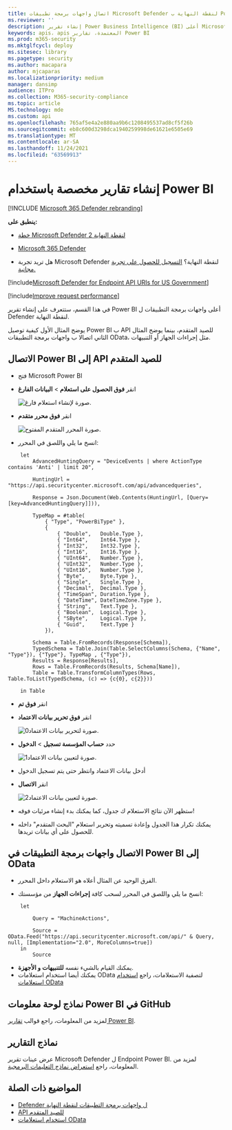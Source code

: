 ```yaml
---
title: اتصال واجهات برمجة تطبيقات Microsoft Defender لنقطة النهاية ب Power BI
ms.reviewer: ''
description: إنشاء تقرير Power Business Intelligence (BI) أعلى Microsoft Defender ل واجهات برمجة تطبيقات نقطة النهاية.
keywords: apis، apis المعتمدة، تقارير Power BI
ms.prod: m365-security
ms.mktglfcycl: deploy
ms.sitesec: library
ms.pagetype: security
ms.author: macapara
author: mjcaparas
ms.localizationpriority: medium
manager: dansimp
audience: ITPro
ms.collection: M365-security-compliance
ms.topic: article
MS.technology: mde
ms.custom: api
ms.openlocfilehash: 765af5e4a2e880aa9b6c1208495537ad8cf5f26b
ms.sourcegitcommit: eb8c600d3298dca1940259998de61621e6505e69
ms.translationtype: MT
ms.contentlocale: ar-SA
ms.lasthandoff: 11/24/2021
ms.locfileid: "63569913"
---
```

# <a name="create-custom-reports-using-power-bi"></a>إنشاء تقارير مخصصة باستخدام Power BI

[!INCLUDE [Microsoft 365 Defender rebranding](../../includes/microsoft-defender.md)]

**ينطبق على:**
- [خطة Microsoft Defender لنقطة النهاية 2](https://go.microsoft.com/fwlink/p/?linkid=2154037)
- [Microsoft 365 Defender](https://go.microsoft.com/fwlink/?linkid=2118804)


- هل تريد تجربة Microsoft Defender لنقطة النهاية؟ [التسجيل للحصول على تجربة مجانية.](https://signup.microsoft.com/create-account/signup?products=7f379fee-c4f9-4278-b0a1-e4c8c2fcdf7e&ru=https://aka.ms/MDEp2OpenTrial?ocid=docs-wdatp-exposedapis-abovefoldlink)

[!include[Microsoft Defender for Endpoint API URIs for US Government](../../includes/microsoft-defender-api-usgov.md)]

[!include[Improve request performance](../../includes/improve-request-performance.md)]

في هذا القسم، ستتعرف على إنشاء تقرير Power BI أعلى واجهات برمجة التطبيقات ل Defender لنقطة النهاية.

يوضح المثال الأول كيفية توصيل Power BI ب API للصيد المتقدم، بينما يوضح المثال الثاني اتصالا ب واجهات برمجة التطبيقات OData، مثل إجراءات الجهاز أو التنبيهات.

## <a name="connect-power-bi-to-advanced-hunting-api"></a>الاتصال Power BI إلى API للصيد المتقدم

- فتح Microsoft Power BI

- انقر **فوق الحصول على استعلام** \> **البيانات الفارغ**

  ![صورة لإنشاء استعلام فارغ.](images/power-bi-create-blank-query.png)

- انقر **فوق محرر متقدم**

  ![صورة المحرر المتقدم المفتوح.](images/power-bi-open-advanced-editor.png)

- انسخ ما يلي واللصق في المحرر:

```
    let
        AdvancedHuntingQuery = "DeviceEvents | where ActionType contains 'Anti' | limit 20",

        HuntingUrl = "https://api.securitycenter.microsoft.com/api/advancedqueries",

        Response = Json.Document(Web.Contents(HuntingUrl, [Query=[key=AdvancedHuntingQuery]])),

        TypeMap = #table(
            { "Type", "PowerBiType" },
            {
                { "Double",   Double.Type },
                { "Int64",    Int64.Type },
                { "Int32",    Int32.Type },
                { "Int16",    Int16.Type },
                { "UInt64",   Number.Type },
                { "UInt32",   Number.Type },
                { "UInt16",   Number.Type },
                { "Byte",     Byte.Type },
                { "Single",   Single.Type },
                { "Decimal",  Decimal.Type },
                { "TimeSpan", Duration.Type },
                { "DateTime", DateTimeZone.Type },
                { "String",   Text.Type },
                { "Boolean",  Logical.Type },
                { "SByte",    Logical.Type },
                { "Guid",     Text.Type }
            }),

        Schema = Table.FromRecords(Response[Schema]),
        TypedSchema = Table.Join(Table.SelectColumns(Schema, {"Name", "Type"}), {"Type"}, TypeMap , {"Type"}),
        Results = Response[Results],
        Rows = Table.FromRecords(Results, Schema[Name]),
        Table = Table.TransformColumnTypes(Rows, Table.ToList(TypedSchema, (c) => {c{0}, c{2}}))

    in Table
```

- انقر **فوق تم**

- انقر **فوق تحرير بيانات الاعتماد**

    ![صورة لتحرير بيانات الاعتماد0.](images/power-bi-edit-credentials.png)

- حدد **حساب المؤسسة تسجيل** \> **الدخول**

    ![صورة لتعيين بيانات الاعتماد1.](images/power-bi-set-credentials-organizational.png)

- أدخل بيانات الاعتماد وانتظر حتى يتم تسجيل الدخول

- انقر **الاتصال**

    ![صورة لتعيين بيانات الاعتماد2.](images/power-bi-set-credentials-organizational-cont.png)

- ستظهر الآن نتائج الاستعلام ك جدول، كما يمكنك بدء إنشاء مرئيات فوقه!

- يمكنك تكرار هذا الجدول وإعادة تسميته وتحرير استعلام "البحث المتقدم" داخله للحصول على أي بيانات تريدها.

## <a name="connect-power-bi-to-odata-apis"></a>الاتصال واجهات برمجة التطبيقات في Power BI إلى OData

- الفرق الوحيد عن المثال أعلاه هو الاستعلام داخل المحرر.

- انسخ ما يلي واللصق في المحرر لسحب كافة **إجراءات الجهاز** من مؤسستك:

```
    let

        Query = "MachineActions",

        Source = OData.Feed("https://api.securitycenter.microsoft.com/api/" & Query, null, [Implementation="2.0", MoreColumns=true])
    in
        Source
```

- يمكنك القيام بالشيء نفسه **للتنبيهات** **و الأجهزة**.
- يمكنك أيضا استخدام استعلامات OData لتصفية الاستعلامات، راجع [استخدام استعلامات OData](exposed-apis-odata-samples.md)

## <a name="power-bi-dashboard-samples-in-github"></a>نماذج لوحة معلومات Power BI في GitHub

لمزيد من المعلومات، راجع قوالب [تقارير Power BI](https://github.com/microsoft/MicrosoftDefenderATP-PowerBI).

## <a name="sample-reports"></a>نماذج التقارير

عرض عينات تقرير Microsoft Defender ل Endpoint Power BI. لمزيد من المعلومات، راجع [استعراض نماذج التعليمات البرمجية](/samples/browse/?products=mdatp).

## <a name="related-topics"></a>المواضيع ذات الصلة

- [Defender ل واجهات برمجة التطبيقات لنقطة النهاية](apis-intro.md)
- [API للصيد المتقدم](run-advanced-query-api.md)
- [استخدام استعلامات OData](exposed-apis-odata-samples.md)
